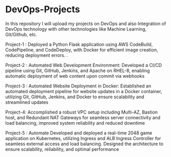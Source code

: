 # DevOps-Projects
In this repository I will upload my projects on DevOps and also Integration of DevOps technology with other technologies like Machine Learning, Git/Github, etc.<br>

Project-1 :
Deployed a Python Flask application using AWS CodeBuild, CodePipeline,
and CodeDeploy, with Docker for efficient image creation, reducing deployment errors.
.<br>

Project-2 :
Automated Web Development Environment: Developed a CI/CD pipeline using Git, GitHub, Jenkins, and Apache on
RHEL-8, enabling automatic deployment of web content upon commit via webhooks<br>

Project-3 :
Automated Website Deployment in Docker: Established an automated deployment pipeline for website updates in a
Docker container, utilizing Git, GitHub, Jenkins, and Docker to ensure scalability and streamlined updates<br>

Project-4:
Accomplished a robust VPC setup including Multi-AZ, Bastion host, and Redundant NAT Gateways for seamless server
connectivity and load balancing, improved system reliability and reduced downtime <br>

Project-5 : 
Automate Developed and deployed a real-time 2048 game application on Kubernetes, utilizing Ingress and ALB Ingress Controller for seamless external access and load balancing. Designed the architecture to ensure scalability, reliability, and optimal performance



